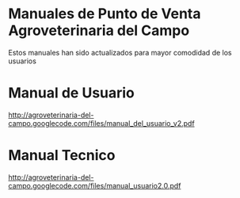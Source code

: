 # Manuales de Punto de Venta Agroveterinaria del Campo #

Estos manuales han sido actualizados para mayor comodidad de los usuarios




# Manual de Usuario #

http://agroveterinaria-del-campo.googlecode.com/files/manual_del_usuario_v2.pdf





# Manual Tecnico #

http://agroveterinaria-del-campo.googlecode.com/files/manual_usuario2.0.pdf